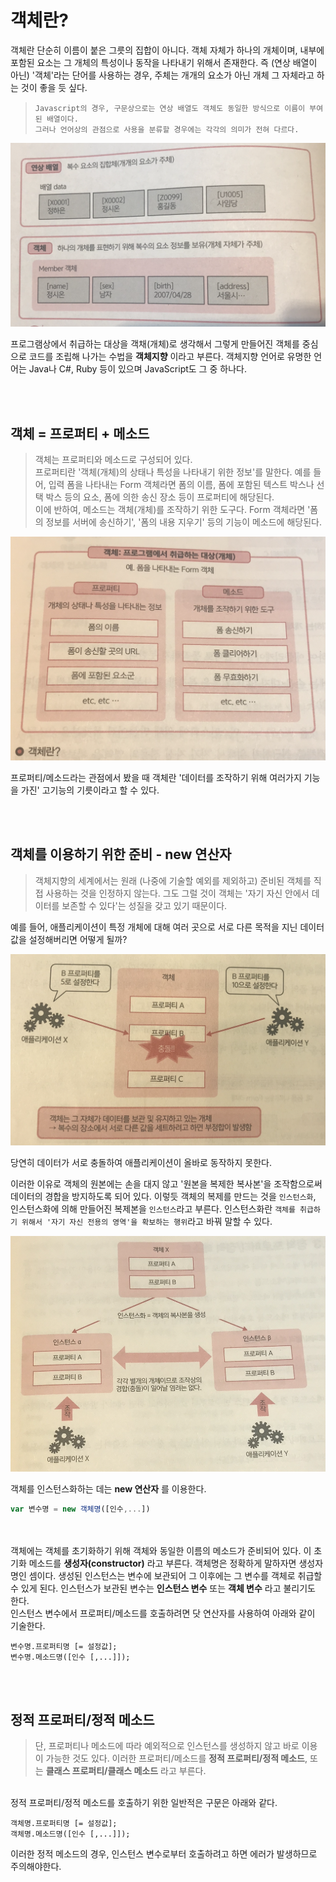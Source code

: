 # 객체란?
객체란 단순히 이름이 붙은 그릇의 집합이 아니다. 객체 자체가 하나의 개체이며, 내부에 포함된 요소는 그 개체의 특성이나 동작을 나타내기 위해서 존재한다. 즉 (연상 배열이 아닌) '객체'라는 단어를 사용하는 경우, 주체는 개개의 요소가 아닌 개체 그 자체라고 하는 것이 좋을 듯 싶다.
>
>```
>Javascript의 경우, 구문상으로는 연상 배열도 객체도 동일한 방식으로 이름이 부여된 배열이다.
>그러나 언어상의 관점으로 사용을 분류할 경우에는 각각의 의미가 전혀 다르다.
>```

![Open in browser](./img/object2.png)

프로그램상에서 취급하는 대상을 객채(개체)로 생각해서 그렇게 만들어진 객체를 중심으로 코드를 조립해 나가는 수법을 **객체지향** 이라고 부른다. 객체지향 언어로 유명한 언어는 Java나 C#, Ruby 등이 있으며 JavaScript도 그 중 하나다.

<br/><br/>

## 객체 = 프로퍼티 + 메소드
>객체는 프로퍼티와 메소드로 구성되어 있다.<br/>
프로퍼티란 '객체(개체)의 상태나 특성을 나타내기 위한 정보'를 말한다. 예를 들어, 입력 폼을 나타내는 Form 객체라면 폼의 이름, 폼에 포함된 텍스트 박스나 선택 박스 등의 요소, 폼에 의한 송신 장소 등이 프로퍼티에 해당된다.<br/>
이에 반하여, 메소드는 객체(개체)를 조작하기 위한 도구다. Form 객체라면 '폼의 정보를 서버에 송신하기', '폼의 내용 지우기' 등의 기능이 메소드에 해당된다.

![Open in browser](./img/object1.png)

프로퍼티/메소드라는 관점에서 봤을 때 객체란 '데이터를 조작하기 위해 여러가지 기능을 가진' 고기능의 기릇이라고 할 수 있다.

<br/><br/>

## 객체를 이용하기 위한 준비 - new 연산자
>객체지향의 세계에서는 원래 (나중에 기술할 예외를 제외하고) 준비된 객체를 직접 사용하는 것을 인정하지 않는다. 그도 그럴 것이 객체는 '자기 자신 안에서 데이터를 보존할 수 있다'는 성질을 갖고 있기 때문이다.

예를 들어, 애플리케이션이 특정 개체에 대해 여러 곳으로 서로 다른 목적을 지닌 데이터값을 설정해버리면 어떻게 될까?

![Open in browser](./img/new1.png)
<br/>

당연히 데이터가 서로 충돌하여 애플리케이션이 올바로 동작하지 못한다.<br/>

이러한 이유로 객체의 원본에는 손을 대지 않고 '원본을 복제한 복사본'을 조작함으로써 데이터의 경합을 방지하도록 되어 있다.
이렇듯 객체의 복제를 만드는 것을 `인스턴스화`, 인스턴스화에 의해 만들어진 복제본을 `인스턴스`라고 부른다. 인스턴스화란 `객체를 취급하기 위해서 '자기 자신 전용의 영역'을 확보하는 행위`라고 바꿔 말할 수 있다.

![Open in browser](./img/new2.png)
<br/>

객체를 인스턴스화하는 데는 **new 연산자** 를 이용한다.

```javascript
var 변수명 = new 객체명([인수,...])
```

<br/><br/>
객체에는 객체를 초기화하기 위해 객체와 동일한 이름의 메소드가 준비되어 있다. 이 초기화 메소드를 **생성자(constructor)** 라고 부른다. 객체명은 정확하게 말하자면 생성자명인 셈이다. 생성된 인스턴스는 변수에 보관되어 그 이후에는 그 변수를 객체로 취급할 수 있게 된다. 인스턴스가 보관된 변수는 **인스턴스 변수** 또는 **객체 변수** 라고 불리기도 한다.<br/>
인스턴스 변수에서 프로퍼티/메소드를 호출하려면 닷 연산자를 사용하여 아래와 같이 기술한다.

```
변수명.프로퍼티명 [= 설정값];
변수명.메소드명([인수 [,...]]);
```

<Br/><br/>

## 정적 프로퍼티/정적 메소드
>단, 프로퍼티나 메소드에 따라 예외적으로 인스턴스를 생성하지 않고 바로 이용이 가능한 것도 있다. 이러한 프로퍼티/메소드를 **정적 프로퍼티/정적 메소드**, 또는 **클래스 프로퍼티/클래스 메소드** 라고 부른다.

<br/>
정적 프로퍼티/정적 메소드를 호출하기 위한 일반적은 구문은 아래와 같다.

```
객체명.프로퍼티명 [= 설정값];
객체명.메소드명([인수 [,...]]);
```

이러한 정적 메소드의 경우, 인스턴스 변수로부터 호출하려고 하면 에러가 발생하므로 주의해야한다.
